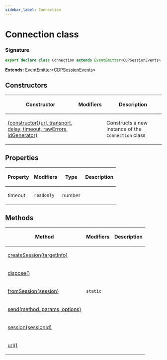 ```yaml
---
sidebar_label: Connection
---
```


# Connection class

### Signature

```typescript
export declare class Connection extends EventEmitter<CDPSessionEvents>
```

**Extends:** [EventEmitter](./puppeteer.eventemitter.md)&lt;[CDPSessionEvents](./puppeteer.cdpsessionevents.md)&gt;

## Constructors

<table><thead><tr><th>

Constructor

</th><th>

Modifiers

</th><th>

Description

</th></tr></thead>
<tbody><tr><td>

<span id="_constructor_">[(constructor)(url, transport, delay, timeout, rawErrors, idGenerator)](./puppeteer.connection._constructor_.md)</span>

</td><td>

</td><td>

Constructs a new instance of the `Connection` class

</td></tr>
</tbody></table>

## Properties

<table><thead><tr><th>

Property

</th><th>

Modifiers

</th><th>

Type

</th><th>

Description

</th></tr></thead>
<tbody><tr><td>

<span id="timeout">timeout</span>

</td><td>

`readonly`

</td><td>

number

</td><td>

</td></tr>
</tbody></table>

## Methods

<table><thead><tr><th>

Method

</th><th>

Modifiers

</th><th>

Description

</th></tr></thead>
<tbody><tr><td>

<span id="createsession">[createSession(targetInfo)](./puppeteer.connection.createsession.md)</span>

</td><td>

</td><td>

</td></tr>
<tr><td>

<span id="dispose">[dispose()](./puppeteer.connection.dispose.md)</span>

</td><td>

</td><td>

</td></tr>
<tr><td>

<span id="fromsession">[fromSession(session)](./puppeteer.connection.fromsession.md)</span>

</td><td>

`static`

</td><td>

</td></tr>
<tr><td>

<span id="send">[send(method, params, options)](./puppeteer.connection.send.md)</span>

</td><td>

</td><td>

</td></tr>
<tr><td>

<span id="session">[session(sessionId)](./puppeteer.connection.session.md)</span>

</td><td>

</td><td>

</td></tr>
<tr><td>

<span id="url">[url()](./puppeteer.connection.url.md)</span>

</td><td>

</td><td>

</td></tr>
</tbody></table>
